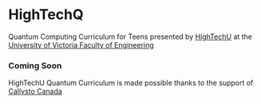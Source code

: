 # HighTechQ

Quantum Computing Curriculum for Teens presented by [HighTechU](https://hightechu.ca) at the [University of Victoria Faculty of Engineering](https://uvic.ca/engineering)

### Coming Soon

HighTechU Quantum Curriculum is made possible thanks to the support of [Callysto Canada](https://callysto.ca/)


